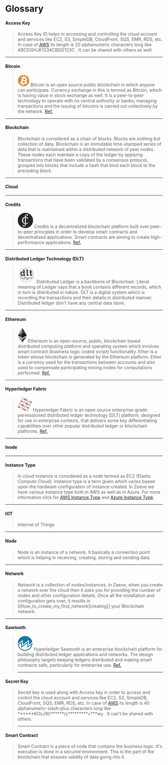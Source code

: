 # Glossary

#### Access Key



> Access Key ID helps in accessing and controlling the cloud account and services like EC2, S3, SimpleDB, CloudFront, SQS, EMR, RDS, etc. In case of [AWS](https://aws.amazon.com/) its length is 20 alphanumeric characters long like ABCDGHJK1234CBDG123C . It can be shared with others as well.

* * *

#### Bitcoin

> ![](images/bitcoin.jpg) Bitcoin is an open source public blockchain in which anyone can participate. Currency exchange in this is termed as Bitcoin, which is having value in stock exchange as well. It is a peer-to-peer technology to operate with no central authority or banks; managing transactions and the issuing of bitcoins is carried out collectively by the network. [Ref.](https://bitcoin.org/en/)

* * *

#### Blockchain

> Blockchain is considered as a chain of blocks. Blocks are nothing but collection of data. Blockchain is an immutable time-stamped series of data that is maintained within a distributed network of peer nodes. These nodes each maintain a copy of the ledger by applying transactions that have been validated by a consensus protocol, grouped into blocks that include a hash that bind each block to the preceding block.

* * *

#### Cloud

* * *

#### Credits
>![](images/credits.png) Credits is a decentralized blockchain platform built over peer-to-peer principles in order to develop smart contracts and decentralized applications. Smart contracts are aiming to create high-performance applications. [Ref.](https://credits.com/)

* * *

#### Distributed Ledger Technology (DLT)
> ![](images/dlt.png) Distributed Ledger is a backbone of Blockchain. Literal meaning of Ledger says that a book contains different records, which in turn is distributed in nature. DLT is a digital system which is recording the transactions and their details in distributed manner. Distributed ledger don't have any central data store.
* * *

#### Ethereum

> ![](images/ethereum.png) Ethereum is an open-source, public, blockchain based distributed computing platform and operating system which involves smart contract (business logic coded script) functionality. Ether is a token whose blockchain is generated by the Ethereum platform. Ether is a currency used for the transactions between accounts and also used to compensate participating mining nodes for computations performed. [Ref.](https://www.ethereum.org/)

 * * *

#### Hyperledger Fabric

> ![](images/fabric.png) Hyperledger Fabric is an open source enterprise-grade permissioned distributed ledger technology (DLT) platform, designed for use in enterprise contexts, that delivers some key differentiating capabilities over other popular distributed ledger or blockchain platforms. [Ref.](https://hyperledger-fabric.readthedocs.io/en/release-1.4/whatis.html)

* * *

#### Inode

* * *

#### Instance Type

> In cloud instance is considered as a node termed as EC2 (Elastic Compute Cloud). Instance type is a term given which varies based upon the hardware configuration of instance created. In Zeeve we have various instance type both in AWS as well as in Azure. For more information click for [AWS Instance Type](https://aws.amazon.com/ec2/instance-types/) and [Azure Instance Type](https://azure.microsoft.com/en-in/pricing/details/virtual-machines/linux/).

* * *

#### IOT

> Internet of Things

* * *

#### Node

> Node is an instance of a network. It basically a connection point which is helping in receiving, creating, storing and sending data.

* * *

#### Network

> Network is a collection of nodes/instances. In Zeeve, when you create a network over the cloud then it asks you for providing the number of nodes and other configuration details. Once all the installation and configuration gets over, it results in [[How_to_create_my_first_network|creating]] your Blockchain network.

* * *

#### Sawtooth

> ![](images/sawtooth.png) Hyperledger Sawtooth is an enterprise blockchain platform for building distributed ledger applications and networks. The design philosophy targets keeping ledgers distributed and making smart contracts safe, particularly for enterprise use. [Ref.](https://sawtooth.hyperledger.org/docs/core/releases/1.0/introduction.html)
> 
> * * *


#### Secret Key

> Secret key is used along with Access key in order to access and control the cloud account and services like EC2, S3, SimpleDB, CloudFront, SQS, EMR, RDS, etc. In case of [AWS](https://aws.amazon.com/) its length is 40 alphanumeric-slash-plus characters long like \*\*\*\*\*\*KOsJW/\*\*\*\*\*\*/c\*\*\*\*\*\*\*\*\*+\*\*\*wy . It can't be shared with others.
>
> * * *

#### Smart Contract

> Smart Contract is a piece of code that contains the business logic. It's execution is done in a secured environment. This is the part of the blockchain that ensures validity of data going into it.  

> 
